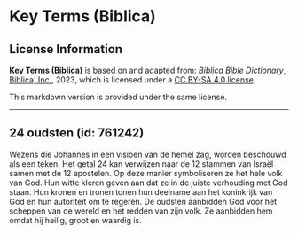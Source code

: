 # Key Terms (Biblica)

## License Information

**Key Terms (Biblica)** is based on and adapted from: _Biblica Bible Dictionary_, [Biblica, Inc.](https://www.biblica.com/), 2023, which is licensed under a [CC BY-SA 4.0 license](https://creativecommons.org/licenses/by-sa/4.0/legalcode.en).

This markdown version is provided under the same license.



--------------------------------

## 24 oudsten (id: 761242)

Wezens die Johannes in een visioen van de hemel zag, worden beschouwd als een teken. Het getal 24 kan verwijzen naar de 12 stammen van Israël samen met de 12 apostelen. Op deze manier symboliseren ze het hele volk van God. Hun witte kleren geven aan dat ze in de juiste verhouding met God staan. Hun kronen en tronen tonen hun deelname aan het koninkrijk van God en hun autoriteit om te regeren. De oudsten aanbidden God voor het scheppen van de wereld en het redden van zijn volk. Ze aanbidden hem omdat hij heilig, groot en waardig is.


